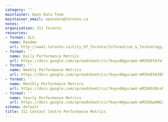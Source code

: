 ```yaml
---
category: ''
maintainer: Open Data Team
maintainer_email: opendata@toronto.ca
notes: ''
organization: 311 Toronto
resources:
- format: XLS
  name: Readme
  url: http://www1.toronto.ca/City_Of_Toronto/Information_&_Technology/Open_Data/Data_Sets/Assets/Files/311_performance_metrics_readme.xls
- format: ''
  name: Daily Performance Metrics
  url: https://docs.google.com/spreadsheet/ccc?key=0AgucawU-mMI9dFhkTmlTY2k2OWExd2FHZ3lVMGpuVEE&usp=sharing
- format: ''
  name: Weekly Performance Metrics
  url: https://docs.google.com/spreadsheet/ccc?key=0AgucawU-mMI9dEhKZ0kwMUtvanQ2endTblpoNlNKN2c&usp=sharing
- format: ''
  name: Monthly Performance Metrics
  url: https://docs.google.com/spreadsheet/ccc?key=0AgucawU-mMI9dGVBcnNBaG1LZ3AycHVScTJ2SjhfU1E&usp=sharing
- format: ''
  name: Yearly Performance Metrics
  url: https://docs.google.com/spreadsheet/ccc?key=0AgucawU-mMI9dGpHNGZ4SmQtcXo4WHR3aUF2V004VWc&usp=sharing
schema: default
title: 311 Contact Centre Performance Metrics
---
```

